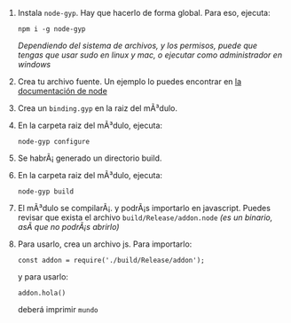 1. Instala `node-gyp`. Hay que hacerlo de forma global. Para eso, ejecuta:

    ```npm i -g node-gyp```

    _Dependiendo del sistema de archivos, y los permisos, puede que tengas que usar sudo en linux y mac, o ejecutar como administrador en windows_

2. Crea tu archivo fuente. Un ejemplo lo puedes encontrar en [la documentación de node](https://nodejs.org/api/addons.html#addons_hello_world)
3. Crea un `binding.gyp` en la raiz del mÃ³dulo.
4. En la carpeta raiz del mÃ³dulo, ejecuta:

    ```node-gyp configure```

5. Se habrÃ¡ generado un directorio build.
6. En la carpeta raiz del mÃ³dulo, ejecuta:

    ```node-gyp build```

7. El mÃ³dulo se compilarÃ¡. y podrÃ¡s importarlo en javascript. Puedes revisar que exista el archivo `build/Release/addon.node` _(es un binario, asÃ­ que no podrÃ¡s abrirlo)_
8. Para usarlo, crea un archivo js. Para importarlo:

    ```const addon = require('./build/Release/addon');```

    y para usarlo:

    ```addon.hola()```

    deberá imprimir `mundo`